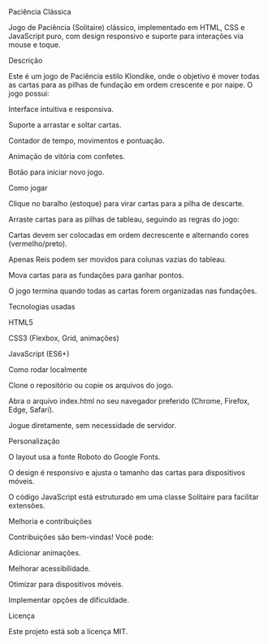 Paciência Clássica

Jogo de Paciência (Solitaire) clássico, implementado em HTML, CSS e JavaScript puro, com design responsivo e suporte para interações via mouse e toque.

Descrição

Este é um jogo de Paciência estilo Klondike, onde o objetivo é mover todas as cartas para as pilhas de fundação em ordem crescente e por naipe. O jogo possui:

Interface intuitiva e responsiva.

Suporte a arrastar e soltar cartas.

Contador de tempo, movimentos e pontuação.

Animação de vitória com confetes.

Botão para iniciar novo jogo.

Como jogar

Clique no baralho (estoque) para virar cartas para a pilha de descarte.

Arraste cartas para as pilhas de tableau, seguindo as regras do jogo:

Cartas devem ser colocadas em ordem decrescente e alternando cores (vermelho/preto).

Apenas Reis podem ser movidos para colunas vazias do tableau.

Mova cartas para as fundações para ganhar pontos.

O jogo termina quando todas as cartas forem organizadas nas fundações.

Tecnologias usadas

HTML5

CSS3 (Flexbox, Grid, animações)

JavaScript (ES6+)

Como rodar localmente

Clone o repositório ou copie os arquivos do jogo.

Abra o arquivo index.html no seu navegador preferido (Chrome, Firefox, Edge, Safari).

Jogue diretamente, sem necessidade de servidor.

Personalização

O layout usa a fonte Roboto do Google Fonts.

O design é responsivo e ajusta o tamanho das cartas para dispositivos móveis.

O código JavaScript está estruturado em uma classe Solitaire para facilitar extensões.

Melhoria e contribuições

Contribuições são bem-vindas! Você pode:

Adicionar animações.

Melhorar acessibilidade.

Otimizar para dispositivos móveis.

Implementar opções de dificuldade.

Licença

Este projeto está sob a licença MIT.
